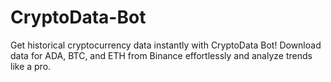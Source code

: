 # CryptoData-Bot
Get historical cryptocurrency data instantly with CryptoData Bot! Download data for ADA, BTC, and ETH from Binance effortlessly and analyze trends like a pro.
